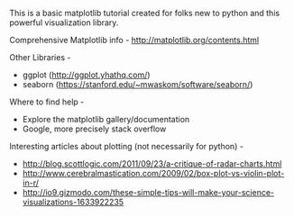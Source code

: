 This is a basic matplotlib tutorial created for folks new to python and this powerful visualization library.

Comprehensive Matplotlib info -
http://matplotlib.org/contents.html

Other Libraries -
- ggplot (http://ggplot.yhathq.com/)
- seaborn (https://stanford.edu/~mwaskom/software/seaborn/)

Where to find help -
- Explore the matplotlib gallery/documentation
- Google, more precisely stack overflow

Interesting articles about plotting (not necessarily for python) -
- http://blog.scottlogic.com/2011/09/23/a-critique-of-radar-charts.html
- http://www.cerebralmastication.com/2009/02/box-plot-vs-violin-plot-in-r/
- http://io9.gizmodo.com/these-simple-tips-will-make-your-science-visualizations-1633922235
